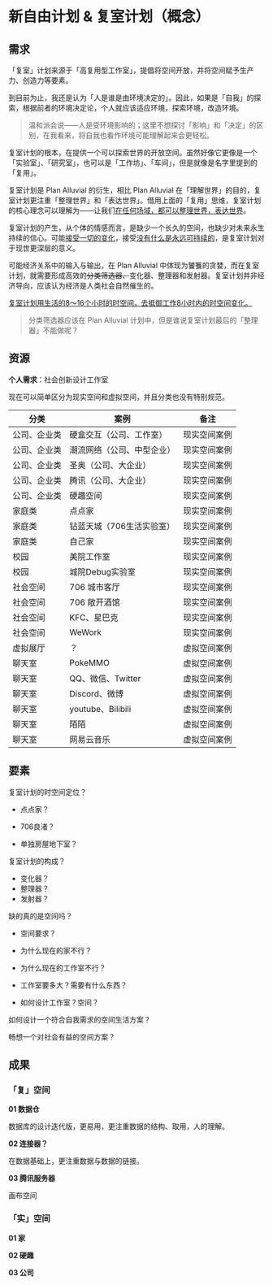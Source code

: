 # 新自由计划 & 复室计划（概念）

## 需求

「复室」计划来源于「高复用型工作室」，提倡将空间开放，并将空间赋予生产力、创造力等要素。

到目前为止，我还是认为「人是谁是由环境决定的」。因此，如果是「自我」的探索，根据前者的环境决定论，个人就应该适应环境，探索环境，改造环境。

> 温和派会说——人是受环境影响的；这里不想探讨「影响」和「决定」的区别，在我看来，将自我也看作环境可能理解起来会更轻松。

复室计划的根本，在提供一个可以探索世界的开放空间。虽然好像它更像是一个「实验室」、「研究室」，也可以是「工作坊」、「车间」，但是就像是名字里提到的「复用」。



复室计划是 Plan Alluvial 的衍生，相比 Plan Alluvial 在「理解世界」的目的，复室计划更注重「整理世界」和「表达世界」。借用上面的「复用」思维，复室计划的核心理念可以理解为——让我们<u>在任何场域，都可以整理世界，表达世界</u>。



复室计划的产生，从个体的情感而言，是缺少一个长久的空间，也缺少对未来永生持续的信心。可能<u>接受一切的变化</u>，接受<u>没有什么是永远可持续的</u>，是复室计划对于现世更深层的意义。

可能经济关系中的输入与输出，在 Plan Alluvial 中体现为饕餮的贪婪，而在复室计划，就需要形成高效的~~分类筛选器、~~变化器、整理器和发射器。复室计划并非经济导向，应该认为经济是人类社会自然催生的。

<u>复室计划用生活的8～16个小时的时空间，去抵御工作8小时内的时空间变化。</u>

> 分类筛选器应该在 Plan Alluvial 计划中，但是谁说复室计划最后的「整理器」不能做呢？



## 资源

**个人需求**：社会创新设计工作室

现在可以简单区分为现实空间和虚拟空间，并且分类也没有特别规范。

| 分类         | 案例                       | 备注         |
| ------------ | -------------------------- | ------------ |
| 公司、企业类 | 硬盒交互（公司、工作室）   | 现实空间案例 |
| 公司、企业类 | 潮流网络（公司、中型企业） | 现实空间案例 |
| 公司、企业类 | 圣奥（公司、大企业）       | 现实空间案例 |
| 公司、企业类 | 腾讯（公司、大企业）       | 现实空间案例 |
| 公司、企业类 | 硬趣空间                   | 现实空间案例 |
| 家庭类       | 点点家                     | 现实空间案例 |
| 家庭类       | 钻蓝天城（706生活实验室）  | 现实空间案例 |
| 家庭类       | 自己家                     | 现实空间案例 |
| 校园         | 美院工作室                 | 现实空间案例 |
| 校园         | 城院Debug实验室            | 现实空间案例 |
| 社会空间     | 706 城市客厅               | 现实空间案例 |
| 社会空间     | 706 敞开酒馆               | 现实空间案例 |
| 社会空间     | KFC、星巴克                | 现实空间案例 |
| 社会空间     | WeWork                     | 现实空间案例 |
| 虚拟展厅     | ？                         | 虚拟空间案例 |
| 聊天室       | PokeMMO                    | 虚拟空间案例 |
| 聊天室       | QQ、微信、Twitter          | 虚拟空间案例 |
| 聊天室       | Discord、微博              | 虚拟空间案例 |
| 聊天室       | youtube、Bilibili          | 虚拟空间案例 |
| 聊天室       | 陌陌                       | 虚拟空间案例 |
| 聊天室       | 网易云音乐                 | 虚拟空间案例 |



## 要素

复室计划的时空间定位？

- 点点家？

- 706良渚？

- 单独房屋地下室？

复室计划的构成？

- 变化器？
- 整理器？
- 发射器？

缺的真的是空间吗？

- 空间要求？

- 为什么现在的家不行？
- 为什么现在的工作室不行？
- 工作室要多大？需要有什么东西？
- 如何设计工作室？空间？

如何设计一个符合自我需求的空间生活方案？

畅想一个对社会有益的空间方案？



## 成果

### 「复」空间

**01 数据仓**

数据库的设计迭代版，更易用，更注重数据的结构、取用，人的理解。



**02 连接器？**

在数据基础上，更注重数据与数据的链接。



**03 腾讯服务器**

画布空间



### 「实」空间

**01 家**

**02 硬趣**

**03 公司**


